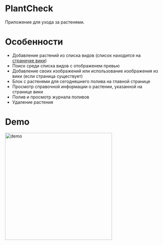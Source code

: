 # PlantCheck
Приложение для ухода за растенями.
# Особенности
- Добавление растений из списка видов (список находится на [страничке вики](https://en.wikipedia.org/wiki/Houseplant#List_of_common_houseplants))
- Поиск среди списка видов с отображенем превью
- Добавление своих изображений или использование изображения из вики (если страница существует)
- Блок с растенями для сегодняшнего полива на главной странице
- Просмотр справочной информации о растении, указанной на странице вики
- Полив и просмотр журнала поливов
- Удаление растения 
# Demo
<img src="/Demo/main.gif" alt="demo" width="350"/>
